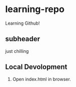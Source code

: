 # learning-repo
Learning Github!

## subheader
 just chilling

## Local Devolopment

1. Open index.html in browser.